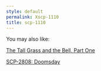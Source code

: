 ```yaml
---
style: default
permalink: Xscp-1110
title: scp-1110
---
```

You may also like:

[The Tall Grass and the Bell, Part One](http://scp-wiki.net/the-tall-grass-and-the-bell-1)

[SCP-2808: Doomsday](http://scp-wiki.net/scp-2808)
